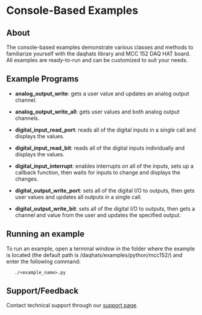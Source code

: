 # Console-Based Examples

## About
The console-based examples demonstrate various classes and methods 
to familiarize yourself with the daqhats library and MCC 152 DAQ HAT board.
All examples are ready-to-run and can be customized to suit your needs.

## Example Programs
- **analog_output_write**: gets a user value and updates an analog output channel.

- **analog_output_write_all**: gets user values and both analog output channels.

- **digital_input_read_port**: reads all of the digital inputs in a single call and displays the values.

- **digital_input_read_bit**: reads all of the digital inputs individually and displays the values.

- **digital_input_interrupt**: enables interrupts on all of the inputs, sets up a callback function,
then waits for inputs to change and displays the changes.

- **digital_output_write_port**: sets all of the digital I/O to outputs, then gets user values
and updates all outputs in a single call.

- **digital_output_write_bit**: sets all of the digital I/O to outputs, then gets a channel and value
from the user and updates the specified output.

## Running an example
To run an example, open a terminal window in the folder where the example is located 
(the default path is /daqhats/examples/python/mcc152/) and enter the following command:

```
   ./<example_name>.py
```

## Support/Feedback
Contact technical support through our [support page](https://www.mccdaq.com/support/support_form.aspx).